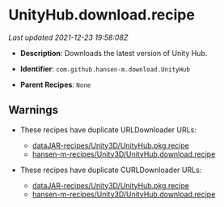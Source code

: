 # UnityHub.download.recipe

_Last updated 2021-12-23 19:58:08Z_

- **Description**: Downloads the latest version of Unity Hub.

- **Identifier**: `com.github.hansen-m.download.UnityHub`

- **Parent Recipes**: `None`

## Warnings

- These recipes have duplicate URLDownloader URLs:
    - [dataJAR-recipes/Unity3D/UnityHub.pkg.recipe](/autopkg-dupe-tracker/dataJAR-recipes/Unity3D/UnityHub.pkg.recipe)
    - [hansen-m-recipes/Unity3D/UnityHub.download.recipe](/autopkg-dupe-tracker/hansen-m-recipes/Unity3D/UnityHub.download.recipe)

- These recipes have duplicate CURLDownloader URLs:
    - [dataJAR-recipes/Unity3D/UnityHub.pkg.recipe](/autopkg-dupe-tracker/dataJAR-recipes/Unity3D/UnityHub.pkg.recipe)
    - [hansen-m-recipes/Unity3D/UnityHub.download.recipe](/autopkg-dupe-tracker/hansen-m-recipes/Unity3D/UnityHub.download.recipe)